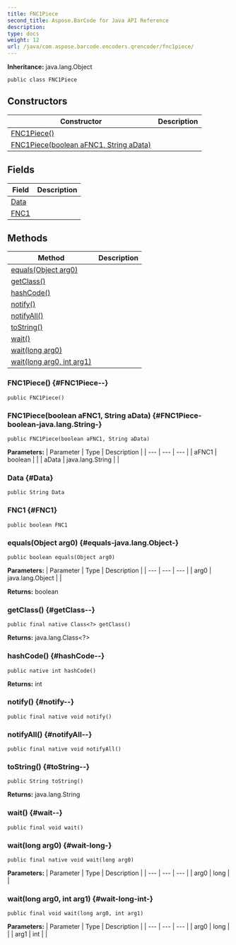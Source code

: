 ```yaml
---
title: FNC1Piece
second_title: Aspose.BarCode for Java API Reference
description: 
type: docs
weight: 12
url: /java/com.aspose.barcode.encoders.qrencoder/fnc1piece/
---
```

**Inheritance:**
java.lang.Object
```
public class FNC1Piece
```
## Constructors

| Constructor | Description |
| --- | --- |
| [FNC1Piece()](#FNC1Piece--) |  |
| [FNC1Piece(boolean aFNC1, String aData)](#FNC1Piece-boolean-java.lang.String-) |  |
## Fields

| Field | Description |
| --- | --- |
| [Data](#Data) |  |
| [FNC1](#FNC1) |  |
## Methods

| Method | Description |
| --- | --- |
| [equals(Object arg0)](#equals-java.lang.Object-) |  |
| [getClass()](#getClass--) |  |
| [hashCode()](#hashCode--) |  |
| [notify()](#notify--) |  |
| [notifyAll()](#notifyAll--) |  |
| [toString()](#toString--) |  |
| [wait()](#wait--) |  |
| [wait(long arg0)](#wait-long-) |  |
| [wait(long arg0, int arg1)](#wait-long-int-) |  |
### FNC1Piece() {#FNC1Piece--}
```
public FNC1Piece()
```


### FNC1Piece(boolean aFNC1, String aData) {#FNC1Piece-boolean-java.lang.String-}
```
public FNC1Piece(boolean aFNC1, String aData)
```


**Parameters:**
| Parameter | Type | Description |
| --- | --- | --- |
| aFNC1 | boolean |  |
| aData | java.lang.String |  |

### Data {#Data}
```
public String Data
```


### FNC1 {#FNC1}
```
public boolean FNC1
```


### equals(Object arg0) {#equals-java.lang.Object-}
```
public boolean equals(Object arg0)
```




**Parameters:**
| Parameter | Type | Description |
| --- | --- | --- |
| arg0 | java.lang.Object |  |

**Returns:**
boolean
### getClass() {#getClass--}
```
public final native Class<?> getClass()
```




**Returns:**
java.lang.Class<?>
### hashCode() {#hashCode--}
```
public native int hashCode()
```




**Returns:**
int
### notify() {#notify--}
```
public final native void notify()
```




### notifyAll() {#notifyAll--}
```
public final native void notifyAll()
```




### toString() {#toString--}
```
public String toString()
```




**Returns:**
java.lang.String
### wait() {#wait--}
```
public final void wait()
```




### wait(long arg0) {#wait-long-}
```
public final native void wait(long arg0)
```




**Parameters:**
| Parameter | Type | Description |
| --- | --- | --- |
| arg0 | long |  |

### wait(long arg0, int arg1) {#wait-long-int-}
```
public final void wait(long arg0, int arg1)
```




**Parameters:**
| Parameter | Type | Description |
| --- | --- | --- |
| arg0 | long |  |
| arg1 | int |  |

